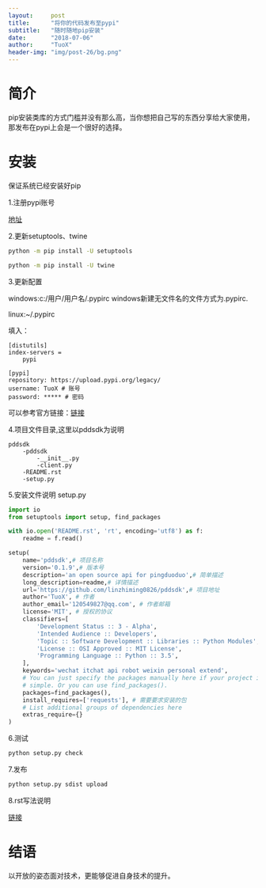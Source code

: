 ```yaml
---
layout:     post
title:      "将你的代码发布至pypi"
subtitle:   "随时随地pip安装"
date:       "2018-07-06"
author:     "TuoX"
header-img: "img/post-26/bg.png"
---
```


# 简介

pip安装类库的方式门槛并没有那么高，当你想把自己写的东西分享给大家使用，那发布在pypi上会是一个很好的选择。

# 安装

保证系统已经安装好pip

1.注册pypi账号

[地址](https://pypi.org)

2.更新setuptools、twine

```bash
python -m pip install -U setuptools

python -m pip install -U twine
```

3.更新配置

windows:c:/用户/用户名/.pypirc  windows新建无文件名的文件方式为.pypirc.

linux:~/.pypirc   

填入：

    [distutils]
    index-servers =
        pypi

    [pypi]
    repository: https://upload.pypi.org/legacy/
    username: TuoX # 账号
    password: ***** # 密码

可以参考官方链接：[链接](https://packaging.python.org/guides/migrating-to-pypi-org/)

4.项目文件目录,这里以pddsdk为说明

    pddsdk
        -pddsdk
            -__init__.py
            -client.py
        -README.rst
        -setup.py

5.安装文件说明 setup.py

```python
import io
from setuptools import setup, find_packages

with io.open('README.rst', 'rt', encoding='utf8') as f:
    readme = f.read()

setup(
    name='pddsdk',# 项目名称
    version='0.1.9',# 版本号
    description='an open source api for pingduoduo',# 简单描述
    long_description=readme,# 详情描述
    url='https://github.com/linzhiming0826/pddsdk',# 项目地址
    author='TuoX', # 作者
    author_email='120549827@qq.com', # 作者邮箱
    license='MIT', # 授权的协议
    classifiers=[
        'Development Status :: 3 - Alpha',
        'Intended Audience :: Developers',
        'Topic :: Software Development :: Libraries :: Python Modules',
        'License :: OSI Approved :: MIT License',
        'Programming Language :: Python :: 3.5',
    ],
    keywords='wechat itchat api robot weixin personal extend',
    # You can just specify the packages manually here if your project is
    # simple. Or you can use find_packages().
    packages=find_packages(),
    install_requires=['requests'], # 需要要求安装的包
    # List additional groups of dependencies here
    extras_require={}
)
```

6.测试

```bash
python setup.py check
```

7.发布

```bash
python setup.py sdist upload
```

8.rst写法说明

[链接](http://docutils.sourceforge.net/docs/user/rst/quickref.html)

# 结语

以开放的姿态面对技术，更能够促进自身技术的提升。